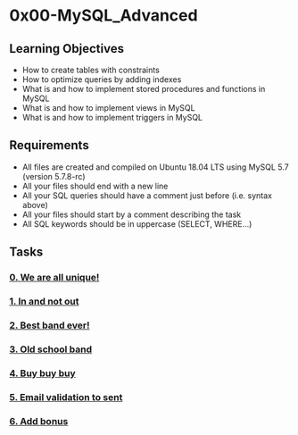 # 0x00-MySQL_Advanced

## Learning Objectives

* How to create tables with constraints
* How to optimize queries by adding indexes
* What is and how to implement stored procedures and functions in MySQL
* What is and how to implement views in MySQL
* What is and how to implement triggers in MySQL

## Requirements

* All files are created and compiled on Ubuntu 18.04 LTS using MySQL 5.7 (version 5.7.8-rc)
* All your files should end with a new line
* All your SQL queries should have a comment just before (i.e. syntax above)
* All your files should start by a comment describing the task
* All SQL keywords should be in uppercase (SELECT, WHERE…)

## Tasks

### [0. We are all unique!](./0-uniq_users.sql)
### [1. In and not out](./1-country_users.sql)
### [2. Best band ever!](./2-fans.sql)
### [3. Old school band](./3-glam_rock.sql)
### [4. Buy buy buy](./4-store.sql)
### [5. Email validation to sent](./5-valid_email.sql)
### [6. Add bonus](./6-bonus.sql)

